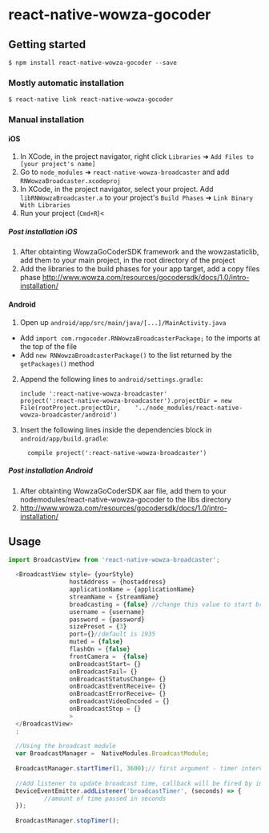 
# react-native-wowza-gocoder

## Getting started

`$ npm install react-native-wowza-gocoder --save`

### Mostly automatic installation

`$ react-native link react-native-wowza-gocoder`

### Manual installation


#### iOS

1. In XCode, in the project navigator, right click `Libraries` ➜ `Add Files to [your project's name]`
2. Go to `node_modules` ➜ `react-native-wowza-broadcaster` and add `RNWowzaBroadcaster.xcodeproj`
3. In XCode, in the project navigator, select your project. Add `libRNWowzaBroadcaster.a` to your project's `Build Phases` ➜ `Link Binary With Libraries`
4. Run your project (`Cmd+R`)<

##### Post installation iOS
1. After obtainting WowzaGoCoderSDK framework and the wowzastaticlib, add them to your main project, in the root directory of the project
2. Add the libraries to the build phases for your app target, add a copy files phase http://www.wowza.com/resources/gocodersdk/docs/1.0/intro-installation/

#### Android

1. Open up `android/app/src/main/java/[...]/MainActivity.java`
  - Add `import com.rngocoder.RNWowzaBroadcasterPackage;` to the imports at the top of the file
  - Add `new RNWowzaBroadcasterPackage()` to the list returned by the `getPackages()` method
2. Append the following lines to `android/settings.gradle`:
  	```
  	include ':react-native-wowza-broadcaster'
  	project(':react-native-wowza-broadcaster').projectDir = new File(rootProject.projectDir, 	'../node_modules/react-native-wowza-broadcaster/android')
  	```
3. Insert the following lines inside the dependencies block in `android/app/build.gradle`:
  	```
      compile project(':react-native-wowza-broadcaster')
  	```
##### Post installation Android
1. After obtainting WowzaGoCoderSDK aar file, add them to your nodemodules/react-native-wowza-gocoder to the libs directory
2. http://www.wowza.com/resources/gocodersdk/docs/1.0/intro-installation/

## Usage
```javascript
import BroadcastView from 'react-native-wowza-broadcaster';

  <BroadcastView style= {yourStyle}
                 hostAddress = {hostaddress}
                 applicationName = {applicationName}
                 streamName = {streamName}
                 broadcasting = {false} //change this value to start broadcast
                 username = {username}
                 password = {password}
                 sizePreset = {3}
                 port={}//default is 1935
                 muted = {false}
                 flashOn = {false}
                 frontCamera =  {false}
                 onBroadcastStart= {}
                 onBroadcastFail= {}
                 onBroadcastStatusChange= {}
                 onBroadcastEventReceive= {}
                 onBroadcastErrorReceive= {}
                 onBroadcastVideoEncoded = {}
                 onBroadcastStop = {}
                 >
  </BroadcastView>
  ;
  
  //Using the broadcast module
  var BroadcastManager =  NativeModules.BroadcastModule;
  
  BroadcastManager.startTimer(1, 3600);// first argument - timer interval, second argument time to timeout timer in seconds
  
  //Add listener to update broadcast time, callback will be fired by interval set when the timer was started
  DeviceEventEmitter.addListener('broadcastTimer', (seconds) => {
          //amount of time passed in seconds 
  });
        
  BroadcastManager.stopTimer();
```
  
